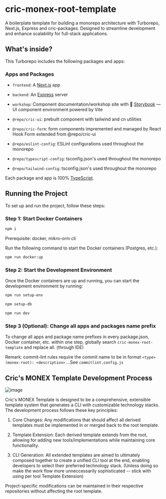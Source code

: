 # cric-monex-root-template

A boilerplate template for building a monorepo architecture with Turborepo, Next.js, Express and cric-packages. Designed to streamline development and enhance scalability for full-stack applications.

## What's inside?

This Turborepo includes the following packages and apps:

### Apps and Packages

- `frontend`: A [Next.js](https://nextjs.org/) app
- `backend`: An [Express](https://expressjs.com/) server
- `workshop`: Component documentation/workshop site with 📖 [Storybook](https://storybook.js.org/) — UI component environment powered by Vite

- `@repo/cric-ui`: prebuilt component with tailwind and cn utilities
- `@repo/cric-form`: form components impremented and managed by React Hook Form extended from @repo/cric-ui
- `@repo/eslint-config`: ESLint configurations used throughout the monorepo
- `@repo/typescript-config`: tsconfig.json's used throughout the monorepo
- `@repo/tailwind-config`: tsconfig.json's used throughout the monorepo

Each package and app is 100% [TypeScript](https://www.typescriptlang.org/).

## Running the Project

To set up and run the project, follow these steps:

### Step 1: Start Docker Containers

```bash
npm i
```

Prerequisite: docker, mikro-orm cli

Run the following command to start the Docker containers (Postgres, etc.):

```bash
npm run docker:up
```

### Step 2: Start the Development Environment

Once the Docker containers are up and running, you can start the development environment by running:

```bash
npm run setup-env
```

```bash
npm setup-db
```

```bash
npm run dev
```

### Step 3 (Optional): Change all apps and packages name prefix

To change all apps and package name prefixes in every package.json, Docker container, etc. within one step, globally search `cric-monex-root-template` and replace all. (through IDE)

Remark: commit-lint rules require the commit name to be in format `<type>(monex-root): <description>` ...See `commitlint.config.js`

## Cric's MONEX Template Development Process
![image](https://github.com/user-attachments/assets/79f526de-17a0-4a08-afc1-2ee88d4ebed2)

Cric's MONEX Template is designed to be a comprehensive, extensible template system that generates a CLI with customizable technology stacks. The development process follows these key principles:

1. Core Changes: Any modifications that should affect all derived templates must be implemented in or merged back to the root template.

2. Template Extension: Each derived template extends from the root, allowing for adding new tools/implementations while maintaining core functionality.

3. CLI Generation: All extended templates are aimed to ultimately composed together to create a unified CLI tool at the end, enabling developers to select their preferred technology stack. (Unless doing so make the work flow more unneccessarily sophisticated -- stick with using per tool Template Extension)

Project-specific modifications can be maintained in their respective repositories without affecting the root template.
